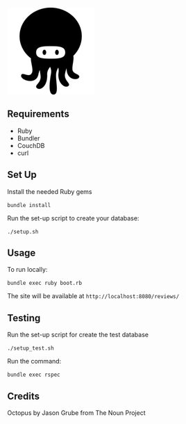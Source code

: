 ![Octopus](/vendor/assets/icon_15331/icon_15331_small.png?raw=true)

## Requirements

* Ruby
* Bundler
* CouchDB
* curl

## Set Up

Install the needed Ruby gems

    bundle install

Run the set-up script to create your database:

    ./setup.sh

## Usage

To run locally:

    bundle exec ruby boot.rb

The site will be available at `http://localhost:8080/reviews/`

## Testing

Run the set-up script for create the test database

    ./setup_test.sh

Run the command:

    bundle exec rspec

## Credits

Octopus by Jason Grube from The Noun Project
